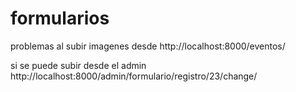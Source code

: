 # formularios
problemas al subir imagenes desde http://localhost:8000/eventos/

si se puede subir desde el admin http://localhost:8000/admin/formulario/registro/23/change/

